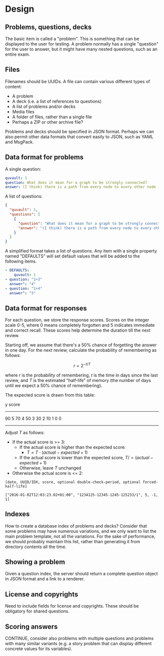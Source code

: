 # Design

## Problems, questions, decks

The basic item is called a "problem".
This is something that can be displayed to the user for testing.
A problem normally has a single "question" for the user to answer,
but it might have many nested questions, such as an entire exam.

## Files

Filenames should be UUIDs.
A file can contain various different types of content:

- A problem
- A deck (i.e. a list of references to questions)
- A list of problems and/or decks
- Media files
- A folder of files, rather than a single file
- Perhaps a ZIP or other archive file?

Problems and decks should be specified in JSON format.
Perhaps we can also permit other data formats that
convert easily to JSON, such as YAML and MsgPack.

## Data format for problems

A single question:

```yaml
quvault: 1
question: What does it mean for a graph to be strongly connected?
answer: (I think) there is a path from every node to every other node
```

A list of questions:

```json
{
  "quvault": 1,
  "questions": [
    {
      "question": "What does it mean for a graph to be strongly connected?",
      "answer": "(I think) there is a path from every node to every other node"
    }
  ]
}
```

A simplified format takes a list of questions.
Any item with a single property named "DEFAULTS"
will set default values that will be added to the following
items.

```yaml
- DEFAULTS:
    quvault: 1
- question: "1+3"
  answer": "4"
- question: "1+4"
  answer": "5"
```

## Data format for responses

For each question, we store the response scores.
Scores on the integer scale 0-5, where 0 means completely forgotten
and 5 indicates immediate and correct recall.
These scores help determine the duration till the next review.

Starting off, we assume that there's a 50% chance of forgetting the answer in one day.
For the next review, calculate the probability of remembering as follows:

$$r = 2^{-t/T}$$

where $r$ is the probability of remembering,
$t$ is the time in days since the last review,
and $T$ is the estimated "half-life" of memory
(the number of days until we expect a 50% chance of remembering).

The expected score is drawn from this table:

   y  score
----  -----
  90      5
  70      4
  50      3
  30      2
  10      1
   0      0
----  -----

Adjust $T$ as follows:
* If the actual score is >= 3:
    * If the actual score is higher than the expected score:
        * $T = T \cdot (actual - expected + 1)$
    * If the actual score is lower than the expected score, $T /= (actual - expected + 1)$
    * Otherwise, leave $T$ unchanged
* Otherwise the actual score is <= 2:

``[date, UUID/IDX, score, optional double-check-period, optional forced-half-life]``

```{json}
["2016-01-02T12:03:23.02+01:00", "1234125-12345-1245-125233/1", 5, -1, 1]
```


## Indexes

How to create a database index of problems and decks?  Consider that some problems may have numerous variations, and we only want to list the main problem template, not all the variations.  For the sake of performance, we should probably maintain this list, rather than generating it from directory contents all the time.

## Showing a problem

Given a question index, the server should return a complete
question object in JSON format and a link to a renderer.

## License and copyrights

Need to include fields for license and copyrights.
These should be obligatory for shared questions.

## Scoring answers

CONTINUE, consider also problems with multiple questions and
problems with many similar variants (e.g. a story problem
that can display different concrete values for its variables).
